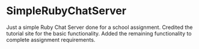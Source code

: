 # SimpleRubyChatServer
Just a simple Ruby Chat Server done for a school assignment. Credited the tutorial site for the basic functionality. Added the remaining functionality to complete assignment requirements.

